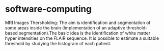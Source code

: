 # software-computing
MRI Images Thersholding:
The aim is identification and segmentation of some areas inside the brain (Implementation of an adaptive threshold-based segmentation).The basic idea is the identification of white matter hyper intensities on the FLAIR sequence. It is possible to estimate a suitable threshold by studying the histogram of each patient.

